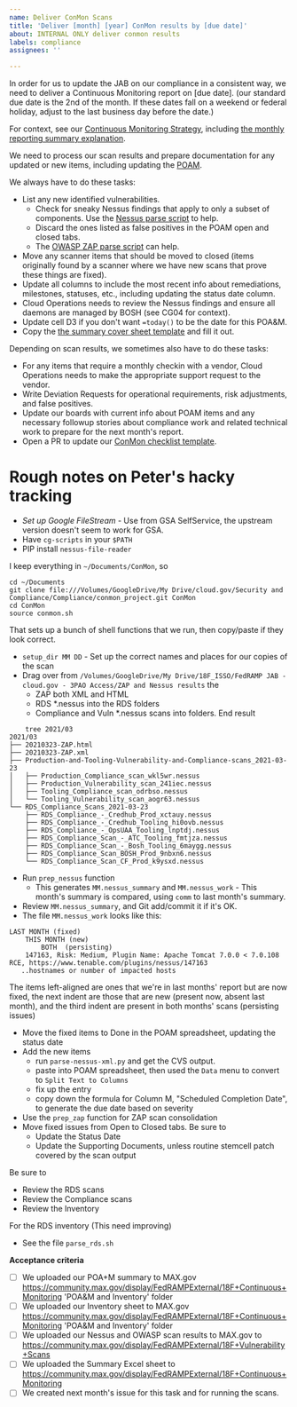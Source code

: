 ```yaml
---
name: Deliver ConMon Scans
title: 'Deliver [month] [year] ConMon results by [due date]'
about: INTERNAL ONLY deliver conmon results
labels: compliance
assignees: ''

---
```



In order for us to update the JAB on our compliance in a consistent way, we need to deliver a Continuous Monitoring report on [due date]. (our standard due date is the 2nd of the month. If these dates fall on a weekend or federal holiday, adjust to the last business day before the date.)

For context, see our [Continuous Monitoring Strategy](https://cloud.gov/docs/ops/continuous-monitoring/), including [the monthly reporting summary explanation](https://cloud.gov/docs/ops/continuous-monitoring/#monthly-reporting-summary). 


We need to process our scan results and prepare documentation for any updated or new items, including updating the [POAM](https://docs.google.com/spreadsheets/d/16igVl8cD3SqeX5_SOn5Su34KmwMRnP20gPbfQlqIwfM/edit#gid=1701775784).

We always have to do these tasks:

* List any new identified vulnerabilities.
   * Check for sneaky Nessus findings that apply to only a subset of components. Use the [Nessus parse script](https://github.com/18F/cg-scripts/blob/master/parse-nessus-xml.py) to help.
   * Discard the ones listed as false positives in the POAM open and closed tabs.
   * The [OWASP ZAP parse script](https://github.com/18F/cg-scripts/blob/master/parse-owasp-zap-xml.py) can help.
* Move any scanner items that should be moved to closed (items originally found by a scanner where we have new scans that prove these things are fixed).
* Update all columns to include the most recent info about remediations, milestones, statuses, etc., including updating the status date column.
* Cloud Operations needs to review the Nessus findings and ensure all daemons are managed by BOSH (see CG04 for context).
* Update cell D3 if you don't want `=today()` to be the date for this POA&M. 
* Copy the [the summary cover sheet template](https://drive.google.com/drive/folders/1oUmCq_YHJoE3EeR6a-pfE3i4D1ZzFUiL) and fill it out.

Depending on scan results, we sometimes also have to do these tasks:

* For any items that require a monthly checkin with a vendor, Cloud Operations needs to make the appropriate support request to the vendor.
* Write Deviation Requests for operational requirements, risk adjustments, and false positives.
* Update our boards with current info about POAM items and any necessary followup stories about compliance work and related technical work to prepare for the next month's report.
* Open a PR to update our [ConMon checklist template](https://github.com/18F/cg-product/blob/master/ConMonChecklist.md).

# Rough notes on Peter's hacky tracking

* *Set up Google FileStream* - Use from GSA SelfService, the upstream version doesn't seem to work for GSA.
* Have `cg-scripts` in your `$PATH`
* PIP install `nessus-file-reader`
  

I keep everything in `~/Documents/ConMon`, so

```
cd ~/Documents
git clone file:///Volumes/GoogleDrive/My Drive/cloud.gov/Security and Compliance/Compliance/conmon_project.git ConMon
cd ConMon
source conmon.sh
```

That sets up a bunch of shell functions that we run, then copy/paste if they look correct.

* `setup_dir MM DD` - Set up the correct names and places for our copies of the scan
* Drag over from `/Volumes/GoogleDrive/My Drive/18F_ISSO/FedRAMP JAB - cloud.gov - 3PAO Access/ZAP and Nessus results` the 
  * ZAP both XML and HTML
  * RDS *.nessus into the RDS folders
  * Compliance and Vuln *.nessus scans into folders. End result
```
    tree 2021/03
2021/03
├── 20210323-ZAP.html
├── 20210323-ZAP.xml
├── Production-and-Tooling-Vulnerability-and-Compliance-scans_2021-03-23
│   ├── Production_Compliance_scan_wkl5wr.nessus
│   ├── Production_Vulnerability_scan_241iec.nessus
│   ├── Tooling_Compliance_scan_odrbso.nessus
│   └── Tooling_Vulnerability_scan_aogr63.nessus
└── RDS_Compliance_Scans_2021-03-23
    ├── RDS_Compliance_-_Credhub_Prod_xctauy.nessus
    ├── RDS_Compliance_-_Credhub_Tooling_hi0ovb.nessus
    ├── RDS_Compliance_-_OpsUAA_Tooling_lnptdj.nessus
    ├── RDS_Compliance_Scan_-_ATC_Tooling_fmtjza.nessus
    ├── RDS_Compliance_Scan_-_Bosh_Tooling_6maygg.nessus
    ├── RDS_Compliance_Scan_BOSH_Prod_9nbxn6.nessus
    └── RDS_Compliance_Scan_CF_Prod_k9ysxd.nessus
```
* Run `prep_nessus` function
  * This generates `MM.nessus_summary` and `MM.nessus_work` - This month's summary is compared, using `comm` to last month's summary. 
* Review `MM.nessus_summary`, and Git add/commit it if it's OK.
* The file `MM.nessus_work` looks like this:
```
LAST MONTH (fixed)
	THIS MONTH (new)
		BOTH  (persisting)
	147163, Risk: Medium, Plugin Name: Apache Tomcat 7.0.0 < 7.0.108 RCE, https://www.tenable.com/plugins/nessus/147163
   ..hostnames or number of impacted hosts
```
The items left-aligned are ones that we're in last months' report but are now fixed, the next indent are those that are new (present now, absent last month), and the third indent are present in both months' scans (persisting issues)
* Move the fixed items to Done in the POAM spreadsheet, updating the status date
* Add the new items
  * run `parse-nessus-xml.py` and get the CVS output.
  * paste into POAM spreadsheet, then used the `Data` menu to convert to `Split Text to Columns`
  * fix up the entry
  * copy down the formula for Column M, "Scheduled Completion Date", to generate the due date based on severity
* Use the `prep_zap` function for ZAP scan consolidation
* Move fixed issues from Open to Closed tabs. Be sure to
  * Update the Status Date
  * Update the Supporting Documents, unless routine stemcell patch covered by the scan output

Be sure to
* Review the RDS scans
* Review the Compliance scans
* Review the Inventory

For the RDS inventory (This need improving)
* See the file `parse_rds.sh`

**Acceptance criteria**
- [ ] We uploaded our POA+M summary to MAX.gov https://community.max.gov/display/FedRAMPExternal/18F+Continuous+Monitoring 'POA&M and Inventory' folder
- [ ] We uploaded our Inventory sheet to MAX.gov  https://community.max.gov/display/FedRAMPExternal/18F+Continuous+Monitoring 'POA&M and Inventory' folder
- [ ] We uploaded our Nessus and OWASP scan results to MAX.gov to https://community.max.gov/display/FedRAMPExternal/18F+Vulnerability+Scans
- [ ] We uploaded the Summary Excel sheet to https://community.max.gov/display/FedRAMPExternal/18F+Continuous+Monitoring
- [ ] We created next month's issue for this task and for running the scans.